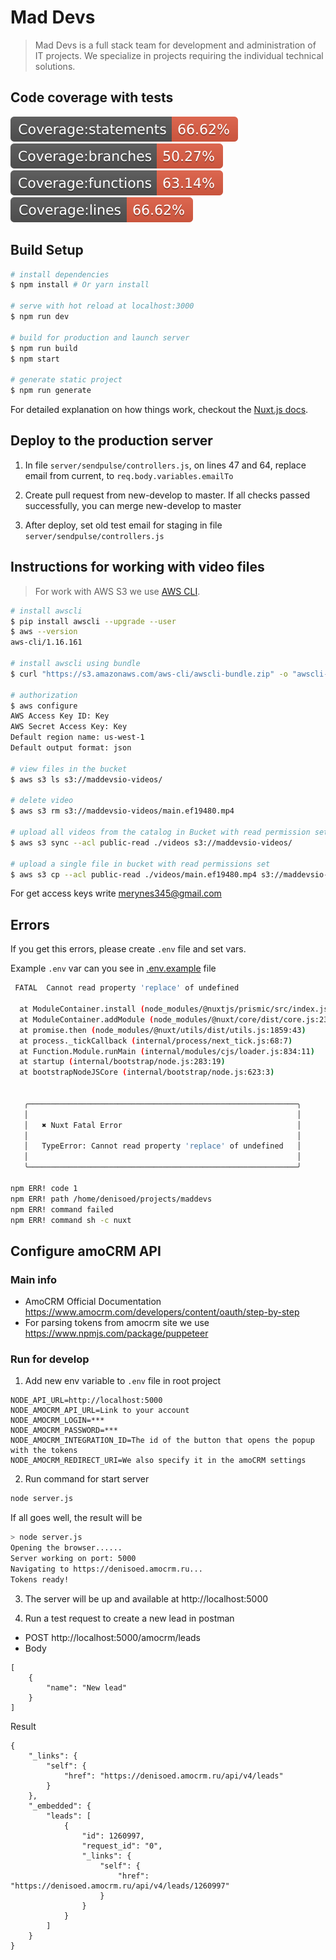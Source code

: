 # Mad Devs

> Mad Devs is a full stack team for development and administration of IT projects. We specialize in projects requiring the individual technical solutions.

## Code coverage with tests
![Coverage statements](client/static/badge-statements.svg) 
![Coverage branches](client/static/badge-branches.svg)
![Coverage functions](client/static/badge-functions.svg)
![Coverage lines](client/static/badge-lines.svg)

## Build Setup

``` bash
# install dependencies
$ npm install # Or yarn install

# serve with hot reload at localhost:3000
$ npm run dev

# build for production and launch server
$ npm run build
$ npm start

# generate static project
$ npm run generate
```
For detailed explanation on how things work, checkout the [Nuxt.js docs](https://github.com/nuxt/nuxt.js).

## Deploy to the production server 

1. In file `server/sendpulse/controllers.js`, on lines 47 and 64, replace email from current, to `req.body.variables.emailTo`

2. Create pull request from new-develop to master. If all checks passed successfully, you can merge new-develop to master

3. After deploy, set old test email for staging in file `server/sendpulse/controllers.js`

## Instructions for working with video files

> For work with AWS S3 we use [AWS CLI](https://docs.aws.amazon.com/cli/latest/userguide/cli-chap-welcome.html).

``` bash
# install awscli 
$ pip install awscli --upgrade --user
$ aws --version
aws-cli/1.16.161

# install awscli using bundle
$ curl "https://s3.amazonaws.com/aws-cli/awscli-bundle.zip" -o "awscli-bundle.zip" \ && unzip awscli-bundle.zip \ && sudo ./awscli-bundle/install -i /usr/local/aws -b /usr/local/bin/aws \ && rm -rf awscli-bundle*

# authorization
$ aws configure
AWS Access Key ID: Key
AWS Secret Access Key: Key
Default region name: us-west-1
Default output format: json

# view files in the bucket
$ aws s3 ls s3://maddevsio-videos/

# delete video
$ aws s3 rm s3://maddevsio-videos/main.ef19480.mp4

# upload all videos from the catalog in Bucket with read permission set
$ aws s3 sync --acl public-read ./videos s3://maddevsio-videos/

# upload a single file in bucket with read permissions set
$ aws s3 cp --acl public-read ./videos/main.ef19480.mp4 s3://maddevsio-videos/
```
For get access keys write merynes345@gmail.com

## Errors

If you get this errors, please create `.env` file and set vars.

Example `.env` var can you see in [.env.example](./.env.example) file

```bash
 FATAL  Cannot read property 'replace' of undefined                                                                                                                                        14:43:55

  at ModuleContainer.install (node_modules/@nuxtjs/prismic/src/index.js:16:33)
  at ModuleContainer.addModule (node_modules/@nuxt/core/dist/core.js:235:34)
  at promise.then (node_modules/@nuxt/utils/dist/utils.js:1859:43)
  at process._tickCallback (internal/process/next_tick.js:68:7)
  at Function.Module.runMain (internal/modules/cjs/loader.js:834:11)
  at startup (internal/bootstrap/node.js:283:19)
  at bootstrapNodeJSCore (internal/bootstrap/node.js:623:3)


   ╭────────────────────────────────────────────────────────────╮
   │                                                            │
   │   ✖ Nuxt Fatal Error                                       │
   │                                                            │
   │   TypeError: Cannot read property 'replace' of undefined   │
   │                                                            │
   ╰────────────────────────────────────────────────────────────╯

npm ERR! code 1
npm ERR! path /home/denisoed/projects/maddevs
npm ERR! command failed
npm ERR! command sh -c nuxt
```

## Configure amoCRM API

### Main info

* AmoCRM Official Documentation https://www.amocrm.com/developers/content/oauth/step-by-step
* For parsing tokens from amocrm site we use https://www.npmjs.com/package/puppeteer

### Run for develop 

1. Add new env variable to `.env` file in root project

```
NODE_API_URL=http://localhost:5000
NODE_AMOCRM_API_URL=Link to your account
NODE_AMOCRM_LOGIN=***
NODE_AMOCRM_PASSWORD=***
NODE_AMOCRM_INTEGRATION_ID=The id of the button that opens the popup with the tokens
NODE_AMOCRM_REDIRECT_URI=We also specify it in the amoCRM settings
```

2. Run command for start server

```bash
node server.js
```

If all goes well, the result will be

```bash
> node server.js
Opening the browser......
Server working on port: 5000
Navigating to https://denisoed.amocrm.ru...
Tokens ready!
```

3. The server will be up and available at http://localhost:5000

4. Run a test request to create a new lead in postman

* POST http://localhost:5000/amocrm/leads
* Body
```
[
	{
		"name": "New lead"
	}
]
```

Result

```
{
    "_links": {
        "self": {
            "href": "https://denisoed.amocrm.ru/api/v4/leads"
        }
    },
    "_embedded": {
        "leads": [
            {
                "id": 1260997,
                "request_id": "0",
                "_links": {
                    "self": {
                        "href": "https://denisoed.amocrm.ru/api/v4/leads/1260997"
                    }
                }
            }
        ]
    }
}
```
